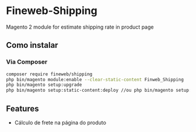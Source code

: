 # Fineweb-Shipping
Magento 2 module for estimate shipping rate in product page
## Como instalar
### Via Composer

```sh
composer require fineweb/shipping
php bin/magento module:enable --clear-static-content Finweb_Shipping
php bin/magento setup:upgrade
php bin/magento setup:static-content:deploy //ou php bin/magento setup:static-content:deploy pt_BR
```
## Features
* Cálculo de frete na página do produto